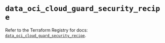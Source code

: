 # `data_oci_cloud_guard_security_recipe`

Refer to the Terraform Registry for docs: [`data_oci_cloud_guard_security_recipe`](https://registry.terraform.io/providers/oracle/oci/7.19.0/docs/data-sources/cloud_guard_security_recipe).
